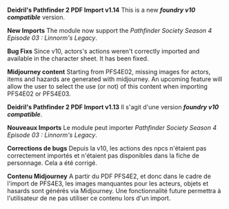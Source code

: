 **Deidril's Pathfinder 2 PDF Import v1.14**
This is a new ***foundry v10 compatible*** version. 

**New Imports**
The module now support the *Pathfinder Society Season 4 Episode 03 : Linnorm's Legacy*.

**Bug Fixs**
Since v10, actors's actions weren't correctly imported and available in the character sheet. It has been fixed.

**Midjourney content**
Starting from PFS4E02, missing images for actors, items and hazards are generated with midjourney.
An upcoming feature will allow the user to select the use (or not) of this content when importing PFS4E02 or PFS4E03.


**Deidril's Pathfinder 2 PDF Import v1.13**
Il s'agit d'une version ***foundry v10 compatible***. 

**Nouveaux Imports**
Le module peut importer *Pathfinder Society Season 4 Episode 03 : Linnorm's Legacy*.

**Corrections de bugs**
Depuis la v10, les actions des npcs n'étaient pas correctement importés et n'étaient pas disponibles dans 
la fiche de personnage. Cela a été corrigé.

**Contenu Midjourney**
A partir du PDF PFS4E2, et donc dans le cadre de l'import de PFS4E3, 
les images manquantes pour les acteurs, objets et hasards sont générés via Midjourney.
Une fonctionnalité future permettra à l'utilisateur de ne pas utiliser ce contenu lors d'un import.





